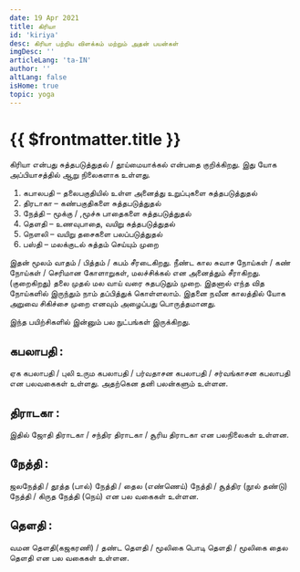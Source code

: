 ```yaml
---
date: 19 Apr 2021
title: கிரியா
id: 'kiriya'
desc: கிரியா பற்றிய விளக்கம் மற்றும் அதன் பயன்கள்
imgDesc: ''
articleLang: 'ta-IN'
author: ''
altLang: false
isHome: true
topic: yoga
---
```


<altLang />

# {{ $frontmatter.title }}

கிரியா என்பது சுத்தபடுத்துதல் / தூய்மையாக்கல் என்பதை குறிக்கிறது. இது யோக அப்பியாசத்தில் ஆறு நிலைகளாக உள்ளது.

1.	கபாலபதி – தலைபகுதியில் உள்ள அனைத்து உறுப்புகளை சுத்தபடுத்துதல் 
2.	திரடாகா – கண்பகுதிகளை  சுத்தபடுத்துதல்
3.	நேத்தி – மூக்கு / ,மூச்சு பாதைகளை சுத்தபடுத்துதல்
4.	தெளதி – உணவுபாதை, வயிறு சுத்தபடுத்துதல்
5.	நெளலி – வயிறு தசைகளை பலப்படுத்துதல்
6.	பஸ்தி – மலக்குடல் சுத்தம் செய்யும் முறை


இதன் மூலம் வாதம் / பித்தம் / கபம் சீரடைகிறது. நீண்ட கால சுவாச நோய்கள் / கண் 
நோய்கள் / செரிமான கோளாறுகள், மலச்சிக்கல் என அனைத்தும் சீராகிறது. (குறைகிறது) தலை முதல் மல வாய் வரை சுதபடுதும் முறை. இதனால் எந்த வித நோய்களில் இருந்தும் நாம் தப்பித்துக் கொள்ளலாம். இதனை நவீன காலத்தில் யோக அறுவை சிகிச்சை முறை எனவும் அழைப்பது பொருத்தமானது.

இந்த பயிற்சிகளில் இன்னும் பல நுட்பங்கள் இருக்கிறது.

## கபலாபதி :
ஏக கபலாபதி / புலி உரும கபலாபதி / பர்வதாசன கபலாபதி / சர்வங்காசன கபலாபதி என பலவகைகள் உள்ளது. அதற்கென தனி பலன்களும் உள்ளன.

## திராடகா :
இதில் ஜோதி திராடகா / சந்திர திராடகா / சூரிய திராடகா என பலநிலைகள் உள்ளன.

## நேத்தி :
ஜலநேத்தி / தூத்த (பால்) நேத்தி / தைல (எண்ணெய்) நேத்தி / சூத்திர (நூல் தண்டு) நேத்தி / கிருத நேத்தி (நெய்) என பல வகைகள் உள்ளன.

## தெளதி :
வமன தெளதி(கஜகரணி) / தண்ட தெளதி / மூலிகை பொடி தெளதி / மூலிகை தைல தெளதி என  பல வகைகள் உள்ளன.
